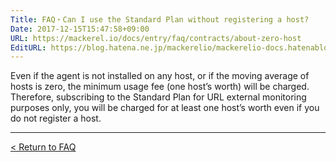 ```yaml
---
Title: FAQ・Can I use the Standard Plan without registering a host?
Date: 2017-12-15T15:47:58+09:00
URL: https://mackerel.io/docs/entry/faq/contracts/about-zero-host
EditURL: https://blog.hatena.ne.jp/mackerelio/mackerelio-docs.hatenablog.mackerel.io/atom/entry/8599973812326836482
---
```


Even if the agent is not installed on any host, or if the moving average of hosts is zero, the minimum usage fee (one host’s worth) will be charged. Therefore, subscribing to the Standard Plan for URL external monitoring purposes only, you will be charged for at least one host’s worth even if you do not register a host.

---

[< Return to FAQ](https://mackerel.io/docs/entry/faq)
